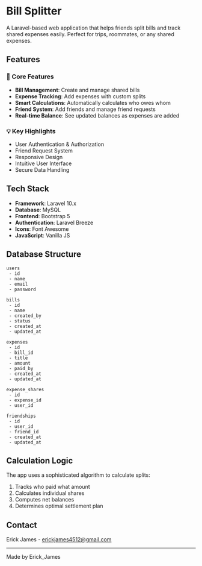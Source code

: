 # Bill Splitter

A Laravel-based web application that helps friends split bills and track shared expenses easily. Perfect for trips, roommates, or any shared expenses.

## Features

### 🎯 Core Features
- **Bill Management**: Create and manage shared bills
- **Expense Tracking**: Add expenses with custom splits
- **Smart Calculations**: Automatically calculates who owes whom
- **Friend System**: Add friends and manage friend requests
- **Real-time Balance**: See updated balances as expenses are added

### 💡 Key Highlights
- User Authentication & Authorization
- Friend Request System
- Responsive Design
- Intuitive User Interface
- Secure Data Handling

## Tech Stack

- **Framework**: Laravel 10.x
- **Database**: MySQL
- **Frontend**: Bootstrap 5
- **Authentication**: Laravel Breeze
- **Icons**: Font Awesome
- **JavaScript**: Vanilla JS



## Database Structure

```plaintext
users
 - id
 - name
 - email
 - password

bills
 - id
 - name
 - created_by
 - status
 - created_at
 - updated_at

expenses
 - id
 - bill_id
 - title
 - amount
 - paid_by
 - created_at
 - updated_at

expense_shares
 - id
 - expense_id
 - user_id

friendships
 - id
 - user_id
 - friend_id
 - created_at
 - updated_at
```

## Calculation Logic

The app uses a sophisticated algorithm to calculate splits:
1. Tracks who paid what amount
2. Calculates individual shares
3. Computes net balances
4. Determines optimal settlement plan


## Contact

Erick James - erickjames4512@gmail.com


---

Made by Erick_James
